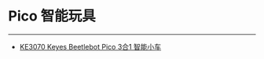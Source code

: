 # Pico 智能玩具
---

* [KE3070 Keyes Beetlebot Pico 3合1 智能小车](https://www.keyesrobot.cn/projects/KE3070/en/latest/)















